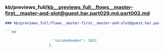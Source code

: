 ### kb/previews_full/kb__previews_full__flows__master-first__master-and-slot@guest.har.part029.md.part002.md

```md
### kb/previews_full/flows__master-first__master-and-slot@guest.har.part029.md (part 002)

```md

                      "columnNumber": 5621
                    },
  
```

```

```
